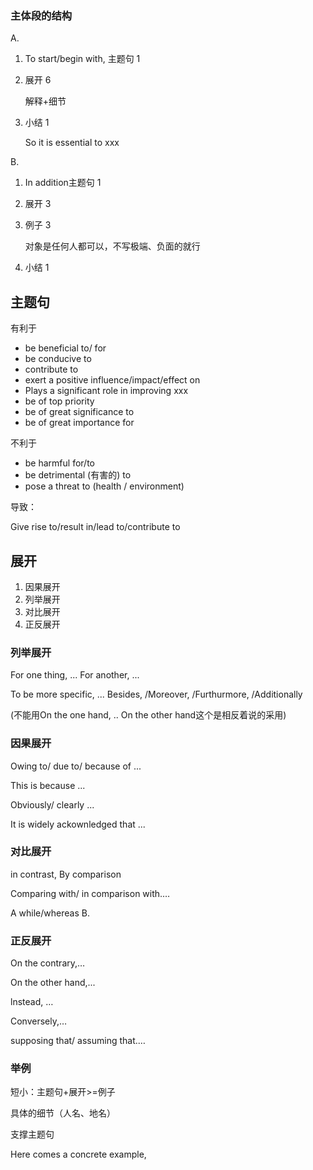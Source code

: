 ### 主体段的结构

A.

1. To start/begin with, 主题句 1

2. 展开 6

   解释+细节

3. 小结 1

   So it is essential to xxx



B.

1. In addition主题句 1

2. 展开 3

3. 例子 3

   对象是任何人都可以，不写极端、负面的就行

4. 小结 1

   



## 主题句

有利于

- be beneficial to/ for
- be conducive to
- contribute to
- exert a positive influence/impact/effect on
- Plays a significant role in improving xxx
- be of top priority
- be of great significance to
- be of great importance for



不利于

- be harmful for/to
- be detrimental (有害的) to
- pose a threat to (health / environment)



导致：

Give rise to/result in/lead to/contribute to



## 展开

1. 因果展开
2. 列举展开
3. 对比展开
4. 正反展开

### 列举展开

For one thing, ... For another, ...

To be more specific, ... Besides, /Moreover, /Furthurmore, /Additionally

(不能用On the one hand, .. On the other hand这个是相反着说的采用)



### 因果展开

Owing to/ due to/ because of ...

This is because ...



Obviously/ clearly ...

It is widely ackownledged that ...



### 对比展开

in contrast, By comparison

Comparing with/ in comparison with.…

A while/whereas B.



### 正反展开

On the contrary,…

On the other hand,...

lnstead, …

Conversely,…

supposing that/ assuming that.…



### 举例

短小：主题句+展开>=例子

具体的细节（人名、地名）

支撑主题句

Here comes a concrete example, 
